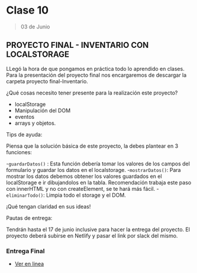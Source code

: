 # Clase 10

>03 de Junio

## PROYECTO FINAL - INVENTARIO CON LOCALSTORAGE

LLegó la hora de que pongamos en práctica todo lo aprendido en clases. Para la presentación del proyecto final nos encargaremos de descargar la carpeta proyecto final-Inventario.

¿Qué cosas necesito tener presente para la realización este proyecto?

- localStorage
- Manipulación del DOM
- eventos
- arrays y objetos.

Tips de ayuda:

Piensa que la solución básica de este proyecto, la debes plantear en 3 funciones:

-`guardarDatos()` : Esta función debería tomar los valores de los campos del formulario y guardar los datos en el localstorage.
-`mostrarDatos()`: Para mostrar los datos debemos obtener los valores guardados en el localStorage e ir dibujandolos en la tabla. Recomendación trabaja este paso con innerHTML y no con createElement, se te hará más fácil.
-`eliminarTodo()`: Limpia todo el storage y el DOM.

¡Qué tengan claridad en sus ideas!

Pautas de entrega:

Tendrán hasta el 17 de junio inclusive para hacer la entrega del proyecto.
El proyecto deberá subirse en Netlify y pasar el link por slack del mismo.

### Entrega Final

- [Ver en linea](https://sidval.github.io/www/curso/ns/ns-final-js/)
